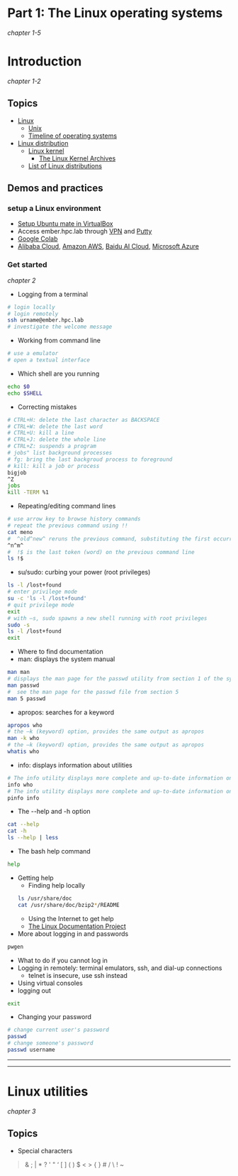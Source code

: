 # Part 1: The Linux operating systems
*chapter 1-5*

# Introduction
*chapter 1-2*

## Topics
* [Linux](https://en.wikipedia.org/wiki/Linux)
  * [Unix](https://en.wikipedia.org/wiki/Unix)
  * [Timeline of operating systems](https://en.wikipedia.org/wiki/Timeline_of_operating_systems)
* [Linux distribution](https://en.wikipedia.org/wiki/Linux_distribution)
  * [Linux kernel](https://en.wikipedia.org/wiki/Linux_kernel)
    * [The Linux Kernel Archives](https://www.kernel.org/)
  * [List of Linux distributions](https://en.wikipedia.org/wiki/List_of_Linux_distributions)

## Demos and practices

### setup a Linux environment
  * [Setup Ubuntu mate in VirtualBox](https://youtu.be/ZGJi20F2eqA)
  * Access ember.hpc.lab through [VPN](https://vpn.floridapoly.edu/) and [Putty](https://www.putty.org/)
  * [Google Colab](https://colab.research.google.com/)
  * [Alibaba Cloud](https://us.alibabacloud.com/), [Amazon AWS](https://aws.amazon.com/), [Baidu AI Cloud](https://login.bce.baidu.com/), [Microsoft Azure](https://azure.microsoft.com/)

### Get started
*chapter 2*

  * Logging from a terminal
  ```bash
  # login locally
  # login remotely
  ssh urname@ember.hpc.lab
  # investigate the welcome message
  ```
  * Working from command line
  ```bash
  # use a emulator
  # open a textual interface
  ```
  * Which shell are you running
  ```bash
  echo $0
  echo $SHELL
  ```
  * Correcting mistakes
  ```bash
  # CTRL+H: delete the last character as BACKSPACE
  # CTRL+W: delete the last word
  # CTRL+U: kill a line
  # CTRL+J: delete the whole line
  # CTRL+Z: suspends a program
  # jobs" list background processes
  # fg: bring the last backgroud process to foreground
  # kill: kill a job or process
  bigjob
  ^Z
  jobs
  kill -TERM %1
  ```
  * Repeating/editing command lines
  ```bash
  # use arrow key to browse history commands
  # repeat the previous command using !!
  cat meno
  #  ^old^new^ reruns the previous command, substituting the first occurrence of the string old with new
  ^n^m^
  #  !$ is the last token (word) on the previous command line
  ls !$
  ```
  * su/sudo: curbing your power (root privileges)
  ```bash
  ls -l /lost+found
  # enter privilege mode
  su -c 'ls -l /lost+found'
  # quit privilege mode
  exit
  # with –s, sudo spawns a new shell running with root privileges
  sudo -s 
  ls -l /lost+found
  exit
  ```
  * Where to find documentation
  * man: displays the system manual
  ```bash
  man man
  # displays the man page for the passwd utility from section 1 of the system manual
  man passwd
  #  see the man page for the passwd file from section 5
  man 5 passwd
  ```  
  * apropos: searches for a keyword
  ```bash
  apropos who
  # the –k (keyword) option, provides the same output as apropos
  man -k who
  # the –k (keyword) option, provides the same output as apropos
  whatis who
  ```
  * info: displays information about utilities
  ```bash
  # The info utility displays more complete and up-to-date information on GNU utilities than does man.
  info who
  # The info utility displays more complete and up-to-date information on GNU utilities than does man.
  pinfo info  
  ```
  * The --help and -h option
  ```bash
  cat --help
  cat -h
  ls --help | less
  ```
  * The bash help command
  ```bash
  help
  ```
  * Getting help
    * Finding help locally
    ```bash
    ls /usr/share/doc
    cat /usr/share/doc/bzip2*/README
    ```
    * Using the Internet to get help
    * [The Linux Documentation Project](https://tldp.org/)
  * More about logging in and passwords
  ```bash
  pwgen
  ```
  * What to do if you cannot log in
  * Logging in remotely: terminal emulators, ssh, and dial-up connections
    * telnet is insecure, use ssh instead
  * Using virtual consoles
  * logging out
  ```bash
  exit
  ```
  * Changing your password
  ```bash
  # change current user's password
  passwd
  # change someone's password
  passwd username
  ```

---
---

# Linux utilities
*chapter 3*

## Topics
* Special characters
> & ; | * ? ' " ‘ [ ] ( ) $ < > { } # / \ ! ~